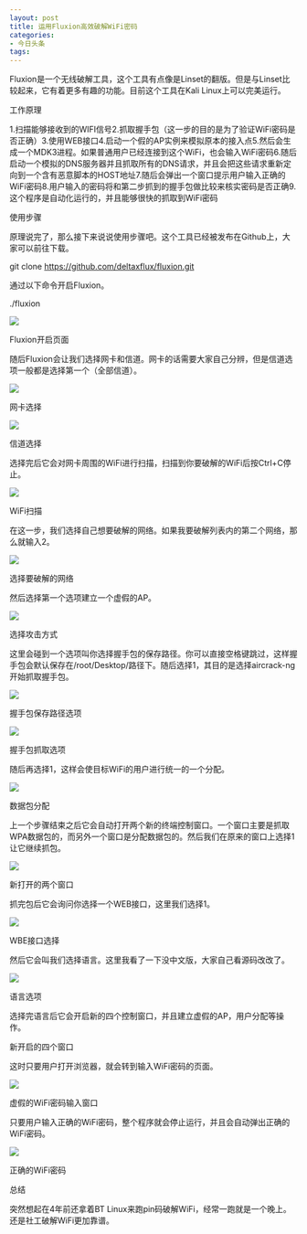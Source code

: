 ```yaml
---
layout: post
title: 运用Fluxion高效破解WiFi密码
categories:
- 今日头条
tags:
---
```

Fluxion是一个无线破解工具，这个工具有点像是Linset的翻版。但是与Linset比较起来，它有着更多有趣的功能。目前这个工具在Kali Linux上可以完美运行。

工作原理

1.扫描能够接收到的WIFI信号2.抓取握手包（这一步的目的是为了验证WiFi密码是否正确）3.使用WEB接口4.启动一个假的AP实例来模拟原本的接入点5.然后会生成一个MDK3进程。如果普通用户已经连接到这个WiFi，也会输入WiFi密码6.随后启动一个模拟的DNS服务器并且抓取所有的DNS请求，并且会把这些请求重新定向到一个含有恶意脚本的HOST地址7.随后会弹出一个窗口提示用户输入正确的WiFi密码8.用户输入的密码将和第二步抓到的握手包做比较来核实密码是否正确9.这个程序是自动化运行的，并且能够很快的抓取到WiFi密码

使用步骤

原理说完了，那么接下来说说使用步骤吧。这个工具已经被发布在Github上，大家可以前往下载。

git clone https://github.com/deltaxflux/fluxion.git

通过以下命令开启Fluxion。

./fluxion

![](http://p2.pstatp.com/large/7f90007d23469d357d6)

Fluxion开启页面

随后Fluxion会让我们选择网卡和信道。网卡的话需要大家自己分辨，但是信道选项一般都是选择第一个（全部信道）。

![](http://p3.pstatp.com/large/7fb0007d5dc414fedf8)

网卡选择

![](http://p3.pstatp.com/large/7fd0007d692c659fb85)

信道选择

选择完后它会对网卡周围的WiFi进行扫描，扫描到你要破解的WiFi后按Ctrl+C停止。

![](http://p1.pstatp.com/large/7fa0007d197c1433b71)

WiFi扫描

在这一步，我们选择自己想要破解的网络。如果我要破解列表内的第二个网络，那么就输入2。

![](http://p9.pstatp.com/large/7fc0007d724953d16a3)

选择要破解的网络

然后选择第一个选项建立一个虚假的AP。

![](http://p3.pstatp.com/large/7fb0007d5dd76b5e320)

选择攻击方式

这里会碰到一个选项叫你选择握手包的保存路径。你可以直接空格键跳过，这样握手包会默认保存在/root/Desktop/路径下。随后选择1，其目的是选择aircrack-ng开始抓取握手包。

![](http://p3.pstatp.com/large/7fa0007d19543c65c69)

握手包保存路径选项

![](http://p3.pstatp.com/large/7fd0007d69340e390df)

握手包抓取选项

随后再选择1，这样会使目标WiFi的用户进行统一的一个分配。

![](http://p3.pstatp.com/large/7fa0007d196896553c9)

数据包分配

上一个步骤结束之后它会自动打开两个新的终端控制窗口。一个窗口主要是抓取WPA数据包的，而另外一个窗口是分配数据包的。然后我们在原来的窗口上选择1让它继续抓包。

![](http://p3.pstatp.com/large/7fd0007d6947c98e01a)

新打开的两个窗口

抓完包后它会询问你选择一个WEB接口，这里我们选择1。

![](http://p3.pstatp.com/large/7fc0007d725536253b0)

WBE接口选择

然后它会叫我们选择语言。这里我看了一下没中文版，大家自己看源码改改了。

![](http://p1.pstatp.com/large/7f90007d235a5ef86d5)

语言选项

选择完语言后它会开启新的四个控制窗口，并且建立虚假的AP，用户分配等操作。

新开启的四个窗口

这时只要用户打开浏览器，就会转到输入WiFi密码的页面。

![](http://p1.pstatp.com/large/7fb0007d5de1e4eb27f)

虚假的WiFi密码输入窗口

只要用户输入正确的WiFi密码，整个程序就会停止运行，并且会自动弹出正确的WiFi密码。

![](http://p3.pstatp.com/large/7fa0007d19861edb000)

正确的WiFi密码

总结

突然想起在4年前还拿着BT Linux来跑pin码破解WiFi，经常一跑就是一个晚上。还是社工破解WiFi更加靠谱。